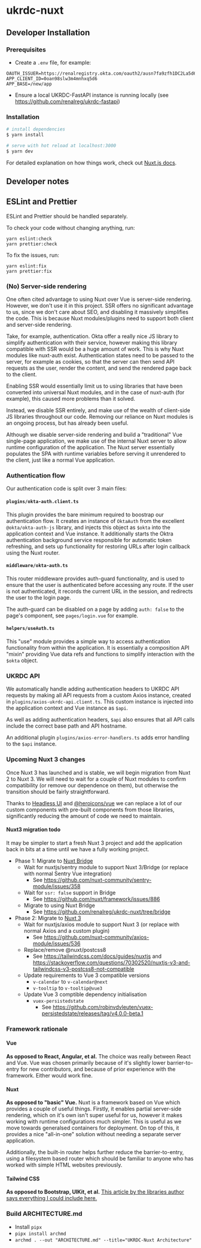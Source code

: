 # ukrdc-nuxt

## Developer Installation

### Prerequisites

- Create a `.env` file, for example:

```
OAUTH_ISSUER=https://renalregistry.okta.com/oauth2/ausn7fa9zfh1DC2La5d6
APP_CLIENT_ID=0oan98slw3m4mnhxq5d6
APP_BASE=/new/app
```

- Ensure a local UKRDC-FastAPI instance is running locally (see <https://github.com/renalreg/ukrdc-fastapi>)

### Installation

```bash
# install dependencies
$ yarn install

# serve with hot reload at localhost:3000
$ yarn dev
```

For detailed explanation on how things work, check out [Nuxt.js docs](https://nuxtjs.org).

## Developer notes

## ESLint and Prettier

ESLint and Prettier should be handled separately.

To check your code without changing anything, run:

```
yarn eslint:check
yarn prettier:check
```

To fix the issues, run:

```
yarn eslint:fix
yarn prettier:fix
```

### (No) Server-side rendering

One often cited advantage to using Nuxt over Vue is server-side rendering. However, we don't use it in this project.
SSR offers no significant advantage to us, since we don't care about SEO, and disabling it massively simplifies the code.
This is because Nuxt modules/plugins need to support both client and server-side rendering.

Take, for example, authentication. Okta offer a really nice JS library to simplify authentication with their service, however making this library compatible with SSR would be a huge amount of work. This is why Nuxt modules like nuxt-auth exist. Authentication states need to be passed to the server, for example as cookies, so that the server can then send API requests as the user, render the content, and send the rendered page back to the client.

Enabling SSR would essentially limit us to using libraries that have been converted into universal Nuxt modules, and in the case of nuxt-auth (for example), this caused more problems than it solved.

Instead, we disable SSR entirely, and make use of the wealth of client-side JS libraries throughout our code.
Removing our reliance on Nuxt modules is an ongoing process, but has already been useful.

Although we disable server-side rendering and build a "traditional" Vue single-page application, we make use of the internal Nuxt server to allow runtime configuration of the application. The Nuxt server essentially populates the SPA with runtime variables before serving it unrendered to the client, just like a normal Vue application.

### Authentication flow

Our authentication code is split over 3 main files:

#### `plugins/okta-auth.client.ts`

This plugin provides the bare minimum required to boostrap our authentication flow. It creates an instance of `OktaAuth` from the excellent `@okta/okta-auth-js` library, and injects this object as `$okta` into the application context and Vue instance. It additionally starts the Oktra authentication background service responsible for automatic token refreshing, and sets up functionality for restoring URLs after login callback using the Nuxt router.

#### `middleware/okta-auth.ts`

This router middleware provides auth-guard functionality, and is used to ensure that the user is authenticated before accessing any route. If the user is not authenticated, it records the current URL in the session, and redirects the user to the login page.

The auth-guard can be disabled on a page by adding `auth: false` to the page's component, see `pages/login.vue` for example.

#### `helpers/useAuth.ts`

This "use" module provides a simple way to access authentication functionality from within the application. It is essentially a composition API "mixin" providing Vue data refs and functions to simplify interaction with the `$okta` object.

### UKRDC API

We automatically handle adding authentication headers to UKRDC API requests by making all API requests from a custom Axios instance, created in `plugins/axios-ukrdc-api.client.ts`. This custom instance is injected into the application context and Vue instance as `$api`.

As well as adding authentication headers, `$api` also ensures that all API calls include the correct base path and API hostname.

An additional plugin `plugins/axios-error-handlers.ts` adds error handling to the `$api` instance.

### Upcoming Nuxt 3 changes

Once Nuxt 3 has launched and is stable, we will begin migration from Nuxt 2 to Nuxt 3. We will need to wait for a couple of Nuxt modules to confirm compatibility (or remove our dependence on them), but otherwise the transition should be fairly straightforward.

Thanks to [Headless UI](https://headlessui.dev/) and [@heroicons/vue](https://www.npmjs.com/package/@heroicons/vue) we can replace a lot of our custom components with pre-built components from those libraries, significantly reducing the amount of code we need to maintain.

#### Nuxt3 migration todo

It may be simpler to start a fresh Nuxt 3 project and add the application back in bits at a time until we have a fully working project.

- Phase 1: Migrate to [Nuxt Bridge](https://v3.nuxtjs.org/getting-started/bridge/)
  - Wait for nuxtjs/sentry module to support Nuxt 3/Bridge (or replace with normal Sentry Vue integration)
    - See https://github.com/nuxt-community/sentry-module/issues/358
  - Wait for `ssr: false` support in Bridge
    - See https://github.com/nuxt/framework/issues/886
  - Migrate to using Nuxt Bridge
    - See https://github.com/renalreg/ukrdc-nuxt/tree/bridge
- Phase 2: Migrate to [Nuxt 3](https://v3.nuxtjs.org/guide/getting-started/)
  - Wait for nuxtjs/axios module to support Nuxt 3 (or replace with normal Axios and a custom plugin)
    - See https://github.com/nuxt-community/axios-module/issues/536
  - Replace/remove @nuxt/postcss8
    - See https://tailwindcss.com/docs/guides/nuxtjs and https://stackoverflow.com/questions/70302520/nuxtjs-v3-and-tailwindcss-v3-postcss8-not-compatible
  - Update requirements to Vue 3 compatible versions
    - `v-calendar` to `v-calendar@next`
    - `v-tooltip` to `v-tooltip@vue3`
  - Update Vue 3 comptible dependency initialisation
    - `vuex-persistedstate`
      - See https://github.com/robinvdvleuten/vuex-persistedstate/releases/tag/v4.0.0-beta.1

### Framework rationale

#### Vue

**As opposed to React, Angular, et al.** The choice was really between React and Vue. Vue was chosen primarily because of it's slightly lower barrier-to-entry for new contributors, and because of prior experience with the framework. Either would work fine.

#### Nuxt

**As opposed to "basic" Vue.** Nuxt is a framework based on Vue which provides a couple of useful things. Firstly, it enables partial server-side rendering, which on it's own isn't super useful for us, however it makes working with runtime configurations much simpler. This is useful as we move towards generalsed containers for deployment. On top of this, it provides a nice "all-in-one" solution without needing a separate server application.

Additionally, the built-in router helps further reduce the barrier-to-entry, using a filesystem based router which should be familiar to anyone who has worked with simple HTML websites previously.

#### Tailwind CSS

**As opposed to Bootstrap, UIKit, et al.** [This article by the libraries author says everything I could include here.](https://adamwathan.me/css-utility-classes-and-separation-of-concerns/)

### Build ARCHITECTURE.md

- Install `pipx`
- `pipx install archmd`
- `archmd . --out "ARCHITECTURE.md" --title="UKRDC-Nuxt Architecture"`
